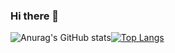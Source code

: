 ### Hi there 👋

<!--
**BinLiang-NLP/BinLiang-NLP** is a ✨ _special_ ✨ repository because its `README.md` (this file) appears on your GitHub profile.

Here are some ideas to get you started:

- 🔭 I’m currently working on ...
- 🌱 I’m currently learning ...
- 👯 I’m looking to collaborate on ...
- 🤔 I’m looking for help with ...
- 💬 Ask me about ...
- 📫 How to reach me: ...
- 😄 Pronouns: ...
- ⚡ Fun fact: ...
-->
![Anurag's GitHub stats](https://github-readme-stats.vercel.app/api?username=BinLiang-NLP&show_icons=true&theme=radical)[![Top Langs](https://github-readme-stats.vercel.app/api/top-langs/?username=BinLiang-NLP&layout=compact)](https://github.com/BinLiang-NLP/github-readme-stats)
